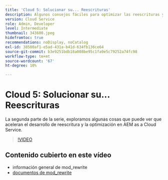 ```yaml
---
title: 'Cloud 5: Solucionar su... Reescrituras'
description: Algunos consejos fáciles para optimizar las reescrituras y acelerar el sitio
version: Cloud Service
role: Admin, Developer
level: Intermediate
thumbnail: 343600.jpeg
hidefromtoc: true
recommendations: noDisplay, noCatalog
exl-id: 38580af1-e5ad-431a-b41d-634fb136ce64
source-git-commit: b3e9251bdb18a008be95c1fa9e5c79252a74fc98
workflow-type: tm+mt
source-wordcount: '67'
ht-degree: 10%

---
```


# Cloud 5: Solucionar su... Reescrituras

La segunda parte de la serie, exploramos algunas cosas que puede ver que aceleran el desarrollo de reescritura y la optimización en AEM as a Cloud Service.

>[!VIDEO](https://video.tv.adobe.com/v/343600?quality=12&learn=on)

## Contenido cubierto en este vídeo

+ información general de mod_rewrite
+ [documentos de mod_rewrite](https://httpd.apache.org/docs/current/mod/mod_rewrite.html)
